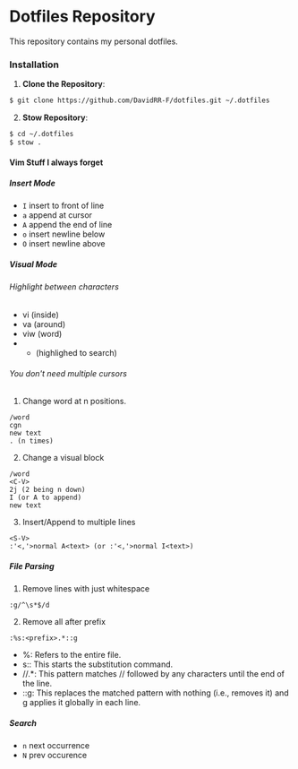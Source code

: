# Dotfiles Repository

This repository contains my personal dotfiles.

### Installation

1. **Clone the Repository**:

```bash
$ git clone https://github.com/DavidRR-F/dotfiles.git ~/.dotfiles
```

2. **Stow Repository**:

```bash 
$ cd ~/.dotfiles
$ stow .
```

#### Vim Stuff I always forget

##### Insert Mode 

- `I` insert to front of line
- `a` append at cursor 
- `A` append the end of line
- `o` insert newline below
- `O` insert newline above

##### Visual Mode

###### Highlight between characters

- vi<character> (inside)
- va<character> (around)
- viw (word)
- * (highlighed to search)

###### You don't need multiple cursors

1. Change word at n positions.
```
/word
cgn 
new text
. (n times)
```

2. Change a visual block

```
/word 
<C-V> 
2j (2 being n down)
I (or A to append)
new text
```

3. Insert/Append to multiple lines 

```
<S-V>
:'<,'>normal A<text> (or :'<,'>normal I<text>)
```

##### File Parsing

1. Remove lines with just whitespace

```
:g/^\s*$/d
```

2. Remove all after prefix

```
:%s:<prefix>.*::g
```

- %: Refers to the entire file.
- s:: This starts the substitution command.
- //.*: This pattern matches // followed by any characters until the end of the line.
- ::g: This replaces the matched pattern with nothing (i.e., removes it) and g applies it globally in each line.

##### Search 

- `n` next occurrence 
- `N` prev occurence
